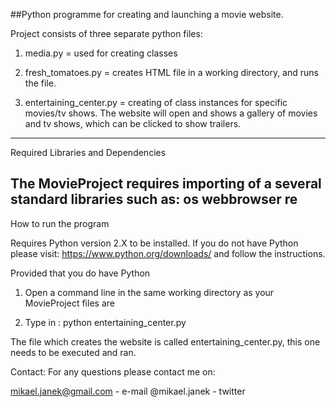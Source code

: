 ##Python programme for creating and launching a movie website.

Project consists of three separate python files:
1. media.py = used for creating classes

2. fresh_tomatoes.py = creates HTML file in a working directory, and runs the file.

3. entertaining_center.py = creating of class instances for specific movies/tv shows. 
The website will open and shows a gallery of movies and tv shows, which can be clicked to show trailers.

------------------------------------------------------------
Required Libraries and Dependencies

The MovieProject requires importing of a several standard libraries such as:
os
webbrowser
re
------------------------------------------------------------
How to run the program

Requires Python version 2.X to be installed.
If you do not have Python please visit: 
https://www.python.org/downloads/ and follow the instructions.

Provided that you do have Python
1. Open a command line in the same working directory as your MovieProject files are 

2. Type in : python entertaining_center.py

The file which creates the website is called entertaining_center.py, this one needs to be executed
and ran.



Contact:
For any questions please contact me on:

mikael.janek@gmail.com	- e-mail
@mikael.janek - twitter

